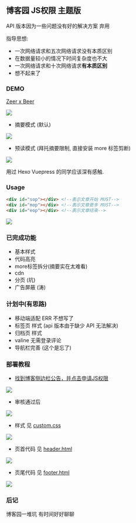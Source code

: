 ## 博客园 JS权限 主题版

API 版本因为一些问题没有好的解决方案 弃用

指导思想:

- 一次网络请求和五次网络请求没有本质区别
- 在数据量较小的情况下时间复杂度也不大
- 一次网络请求和十次网络请求**有本质区别**
- 想不起来了

### DEMO

[Zeer x Beer](https://www.cnblogs.com/zeerbeer/)


![](https://img2020.cnblogs.com/blog/1955081/202009/1955081-20200924221426668-176863367.png)

- 摘要模式 (默认)

![](https://img2020.cnblogs.com/blog/1955081/202009/1955081-20200924221525450-1156175743.png)

- 预读模式 (拜托摘要限制, 直接安装 more 标签剪断)

![](https://img2020.cnblogs.com/blog/1955081/202009/1955081-20200924221606079-52251736.png)

用过 Hexo Vuepress 的同学应该深有感触.

### Usage

```html
<div id="sop"></div> <!--表示文章开始 MUST-->
<div id="mop"></div> <!--表示文章更多 MUST-->
<div id="eop"></div> <!--表示文章结束-->
```

![](https://img2020.cnblogs.com/blog/1955081/202009/1955081-20200924222048195-169463156.png)

### 已完成功能 

- 基本样式
- 代码高亮
- more标签拆分(摘要实在太难看)
- cdn
- 分页 (坑)
- 广告屏蔽 (涛)

### 计划中(有思路)

- 移动端适配 ERR 不想写了
- 标签页 样式 (api 版本由于缺少 API 无法解决)
- 归档页 样式
- valine 无需登录评论
- 导航栏完善 (这个是忘了)

### 部署教程

- [找到博客侧边栏公告，并点击申请JS权限](https://i.cnblogs.com/settings)

![](https://img2018.cnblogs.com/blog/1441691/201907/1441691-20190705111644615-126646111.png)

- 审核通过后

![](https://img2018.cnblogs.com/blog/1441691/201907/1441691-20190705111804081-496294532.png)

- 样式 见 [custom.css](https://github.com/ZeerBeer/cnblogs-rebuild/blob/master/custom.css)

![](https://img2020.cnblogs.com/blog/1955081/202009/1955081-20200924220943478-1284836978.png)

- 页首代码 见 [header.html](https://github.com/ZeerBeer/cnblogs-rebuild/blob/master/header.html)

![](https://img2020.cnblogs.com/blog/1955081/202009/1955081-20200924221024213-245984327.png)


- 页尾代码 见 [footer.html](https://github.com/ZeerBeer/cnblogs-rebuild/blob/master/footer.html)

![](https://img2020.cnblogs.com/blog/1955081/202009/1955081-20200924221058453-2035151631.png)

### 后记 

博客园一堆坑 有时间好好聊聊